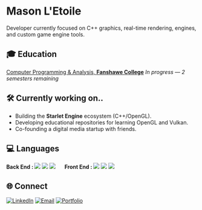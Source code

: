 # Mason L'Etoile
Developer currently focused on C++ graphics, real-time rendering, engines, and custom game engine tools.

## 🎓 Education
[Computer Programming & Analysis, **Fanshawe College**](https://www.fanshawec.ca/programs/cpa3-computer-programming-and-analysis-co-op/current) *In progress — 2 semesters remaining*

## 🛠️ Currently working on..
- Building the **Starlet Engine** ecosystem (C++/OpenGL).
- Developing educational repositories for learning OpenGL and Vulkan.
- Co-founding a digital media startup with friends.

## 💻 Languages

<span><b>Back End : </b>
  <img src="https://img.shields.io/badge/C++-%2300599C?logo=cplusplus&logoColor=white"/>
  <img src="https://img.shields.io/badge/C%23-%23239120?logo=csharp&logoColor=white"/>
  <img src="https://img.shields.io/badge/Java-%23007396?logo=openjdk&logoColor=white"/>
</span>
&nbsp;&nbsp;&nbsp;&nbsp;
<span><b>Front End : </b>
  <img src="https://img.shields.io/badge/HTML-%23E34F26?logo=html5&logoColor=white"/>
  <img src="https://img.shields.io/badge/CSS-%231572B6?logo=css3&logoColor=white"/>
  <img src="https://img.shields.io/badge/JavaScript-%23F7DF1E?logo=javascript&logoColor=black"/>
</span>

## 🌐 Connect
[![LinkedIn](https://img.shields.io/badge/LinkedIn-blue?logo=linkedin&logoColor=white)](https://www.linkedin.com/in/masonletoile)
[![Email](https://img.shields.io/badge/Email-darkgreen?logo=gmail&logoColor=white)](mailto:masonletoile@hotmail.com)
[![Portfolio](https://img.shields.io/badge/Portfolio-black?logo=githubpages&logoColor=white)](https://masonletoile.ca)
